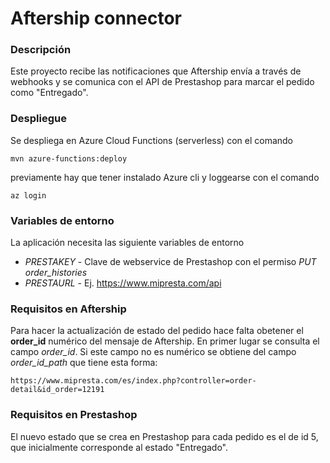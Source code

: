 # Aftership connector
### Descripción
Este proyecto recibe las notificaciones que Aftership envía a través de webhooks y se comunica con el API de Prestashop para marcar el pedido como "Entregado".

### Despliegue
Se despliega en Azure Cloud Functions (serverless) con el comando
```
mvn azure-functions:deploy
```
previamente hay que tener instalado Azure cli y loggearse con el comando
```
az login
``` 
### Variables de entorno
La aplicación necesita las siguiente variables de entorno
- _PRESTAKEY_ - Clave de webservice de Prestashop con el permiso _PUT order_histories_
- _PRESTAURL_ - Ej. https://www.mipresta.com/api

### Requisitos en Aftership
Para hacer la actualización de estado del pedido hace falta obetener el **order_id** numérico del mensaje de Aftership. En primer lugar se consulta el campo _order_id_. Si este campo no es numérico se obtiene del campo _order_id_path_ que tiene esta forma:
```
https://www.mipresta.com/es/index.php?controller=order-detail&id_order=12191
```

### Requisitos en Prestashop
El nuevo estado que se crea en Prestashop para cada pedido es el de id 5, que inicialmente corresponde al estado "Entregado".